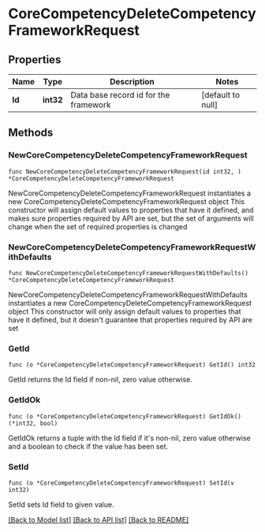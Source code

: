 # CoreCompetencyDeleteCompetencyFrameworkRequest

## Properties

Name | Type | Description | Notes
------------ | ------------- | ------------- | -------------
**Id** | **int32** | Data base record id for the framework | [default to null]

## Methods

### NewCoreCompetencyDeleteCompetencyFrameworkRequest

`func NewCoreCompetencyDeleteCompetencyFrameworkRequest(id int32, ) *CoreCompetencyDeleteCompetencyFrameworkRequest`

NewCoreCompetencyDeleteCompetencyFrameworkRequest instantiates a new CoreCompetencyDeleteCompetencyFrameworkRequest object
This constructor will assign default values to properties that have it defined,
and makes sure properties required by API are set, but the set of arguments
will change when the set of required properties is changed

### NewCoreCompetencyDeleteCompetencyFrameworkRequestWithDefaults

`func NewCoreCompetencyDeleteCompetencyFrameworkRequestWithDefaults() *CoreCompetencyDeleteCompetencyFrameworkRequest`

NewCoreCompetencyDeleteCompetencyFrameworkRequestWithDefaults instantiates a new CoreCompetencyDeleteCompetencyFrameworkRequest object
This constructor will only assign default values to properties that have it defined,
but it doesn't guarantee that properties required by API are set

### GetId

`func (o *CoreCompetencyDeleteCompetencyFrameworkRequest) GetId() int32`

GetId returns the Id field if non-nil, zero value otherwise.

### GetIdOk

`func (o *CoreCompetencyDeleteCompetencyFrameworkRequest) GetIdOk() (*int32, bool)`

GetIdOk returns a tuple with the Id field if it's non-nil, zero value otherwise
and a boolean to check if the value has been set.

### SetId

`func (o *CoreCompetencyDeleteCompetencyFrameworkRequest) SetId(v int32)`

SetId sets Id field to given value.



[[Back to Model list]](../README.md#documentation-for-models) [[Back to API list]](../README.md#documentation-for-api-endpoints) [[Back to README]](../README.md)


